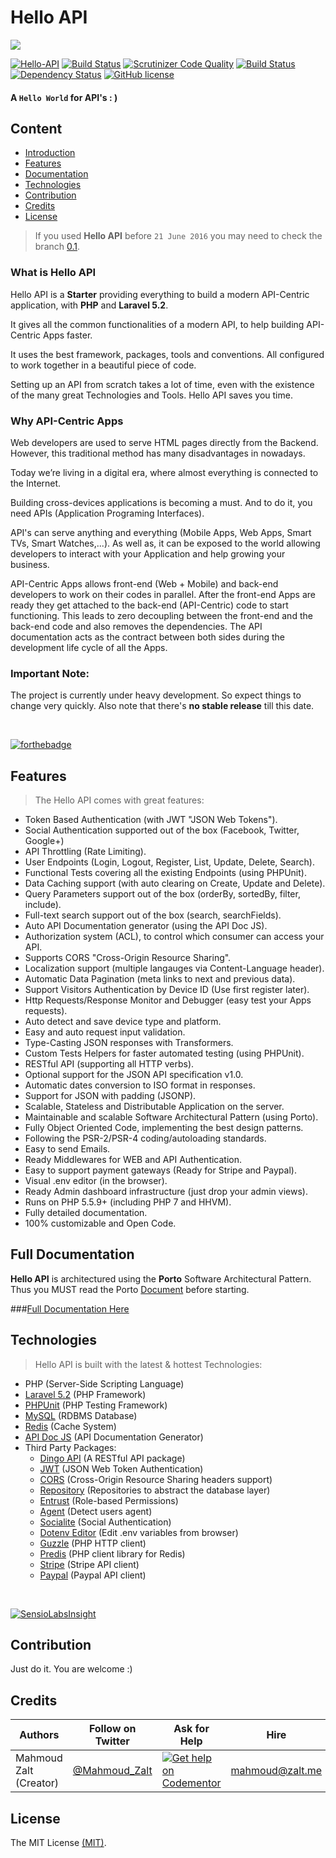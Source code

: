 # Hello API


![](http://s33.postimg.org/kd4gvx1lb/hello_api.jpg)



[![Hello-API](https://img.shields.io/badge/Status-Awesome-brightgreen.svg)](https://github.com/Mahmoudz/Hello-API)
[![Build Status](https://travis-ci.org/Mahmoudz/Hello-API.svg?branch=master)](https://travis-ci.org/Mahmoudz/Hello-API)
[![Scrutinizer Code Quality](https://scrutinizer-ci.com/g/Mahmoudz/Hello-API/badges/quality-score.png?b=master)](https://scrutinizer-ci.com/g/Mahmoudz/Hello-API/?branch=master)
[![Build Status](https://scrutinizer-ci.com/g/Mahmoudz/Hello-API/badges/build.png?b=master)](https://scrutinizer-ci.com/g/Mahmoudz/Hello-API/build-status/master)
[![Dependency Status](https://www.versioneye.com/user/projects/578988f4c3d40f0046852116/badge.svg?style=flat-square)](https://www.versioneye.com/user/projects/578988f4c3d40f0046852116)
[![GitHub license](https://img.shields.io/badge/license-MIT-blue.svg)](https://raw.githubusercontent.com/Mahmoudz/Hello-API/master/LICENSE)



#### A `Hello World` for API's : )

## Content

* [Introduction](#Introduction)
* [Features](#Features)
* [Documentation](#Documentation)
* [Technologies](#Technologies)
* [Contribution](#Contribution)
* [Credits](#Credits)
* [License](#License)

> If you used **Hello API** before `21 June 2016` you may need to check the branch [0.1](https://github.com/Mahmoudz/Hello-API/tree/release-0.1).


<a name="Introduction"></a>
### What is Hello API

Hello API is a **Starter** providing everything to build a modern API-Centric application, with **PHP** and **Laravel 5.2**.

It gives all the common functionalities of a modern API, to help building API-Centric Apps faster.

It uses the best framework, packages, tools and conventions. All configured to work together in a beautiful piece of code.

Setting up an API from scratch takes a lot of time, even with the existence of the many great Technologies and Tools. Hello API saves you time.


### Why API-Centric Apps

Web developers are used to serve HTML pages directly from the Backend. However, this traditional method has many disadvantages in nowadays.

Today we’re living in a digital era, where almost everything is connected to the Internet.

Building cross-devices applications is becoming a must. And to do it, you need APIs (Application Programing Interfaces).

API's can serve anything and everything (Mobile Apps, Web Apps, Smart TVs, Smart Watches,...).
As well as, it can be exposed to the world allowing developers to interact with your Application and help growing your business.

API-Centric Apps allows front-end (Web + Mobile) and back-end developers to work on their codes in parallel. After the front-end Apps are ready they get attached to the back-end (API-Centric) code to start functioning. This leads to zero decoupling between the front-end and the back-end code and also removes the dependencies. The API documentation acts as the contract between both sides during the development life cycle of all the Apps.


### Important Note:

The project is currently under heavy development. 
So expect things to change very quickly.
Also note that there's **no stable release** till this date.


<br>

[![forthebadge](http://forthebadge.com/images/badges/ages-12.svg)](http://www.zalt.me)




<a name="Features"></a>
## Features

>The Hello API comes with great features:

- Token Based Authentication (with JWT "JSON Web Tokens").
- Social Authentication supported out of the box (Facebook, Twitter, Google+)
- API Throttling (Rate Limiting).
- User Endpoints (Login, Logout, Register, List, Update, Delete, Search).
- Functional Tests covering all the existing Endpoints (using PHPUnit).
- Data Caching support (with auto clearing on Create, Update and Delete).
- Query Parameters support out of the box (orderBy, sortedBy, filter, include).
- Full-text search support out of the box (search, searchFields).
- Auto API Documentation generator (using the API Doc JS).
- Authorization system (ACL), to control which consumer can access your API.
- Supports CORS "Cross-Origin Resource Sharing".
- Localization support (multiple langauges via Content-Language header).
- Automatic Data Pagination (meta links to next and previous data).
- Support Visitors Authentication by Device ID (Use first register later).
- Http Requests/Response Monitor and Debugger (easy test your Apps requests).
- Auto detect and save device type and platform.
- Easy and auto request input validation.
- Type-Casting JSON responses with Transformers.
- Custom Tests Helpers for faster automated testing (using PHPUnit).
- RESTful API (supporting all HTTP verbs).
- Optional support for the JSON API specification v1.0.
- Automatic dates conversion to ISO format in responses.
- Support for JSON with padding (JSONP).
- Scalable, Stateless and Distributable Application on the server.
- Maintainable and scalable Software Architectural Pattern (using Porto).
- Fully Object Oriented Code, implementing the best design patterns.
- Following the PSR-2/PSR-4 coding/autoloading standards.
- Easy to send Emails.
- Ready Middlewares for WEB and API Authentication.
- Easy to support payment gateways (Ready for Stripe and Paypal).
- Visual .env editor (in the browser).
- Ready Admin dashboard infrastructure (just drop your admin views).
- Runs on PHP 5.5.9+ (including PHP 7 and HHVM).
- Fully detailed documentation.
- 100% customizable and Open Code.


<a name="Documentation"></a>
## Full Documentation

**Hello API** is architectured using the **Porto** Software Architectural Pattern. 
<br>
Thus you MUST read the Porto [Document](https://github.com/Mahmoudz/Porto)  before starting.

###[Full Documentation Here](https://hello-api.readme.io/docs/installation)


<a name="Technologies"></a>
## Technologies

>Hello API is built with the latest & hottest Technologies:

* PHP (Server-Side Scripting Language)
* [Laravel 5.2](http://laravel.com) (PHP Framework)
* [PHPUnit](https://phpunit.de/) (PHP Testing Framework)
* [MySQL](https://www.mysql.com/) (RDBMS Database)
* [Redis](http://redis.io/) (Cache System)
* [API Doc JS](http://apidocjs.com/) (API Documentation Generator)
* Third Party Packages:
	* [Dingo API](https://github.com/dingo/api) (A RESTful API package)
	* [JWT](https://github.com/tymondesigns/jwt-auth) (JSON Web Token Authentication)
	* [CORS](https://github.com/barryvdh/laravel-cors) (Cross-Origin Resource Sharing headers support)
	* [Repository](https://github.com/andersao/l5-repository) (Repositories to abstract the database layer)
	* [Entrust](https://github.com/Zizaco/entrust) (Role-based Permissions)
	* [Agent](https://github.com/jenssegers/agent) (Detect users agent)
	* [Socialite](https://github.com/laravel/socialite) (Social Authentication)
	* [Dotenv Editor](https://github.com/Brotzka/laravel-dotenv-editor) (Edit .env variables from browser)
	* [Guzzle](http://docs.guzzlephp.org/en/latest/) (PHP HTTP client)
	* [Predis](https://packagist.org/packages/predis/predis) (PHP client library for Redis)
	* [Stripe](https://github.com/cartalyst/stripe-laravel) (Stripe API client)
	* [Paypal](https://github.com/anouarabdsslm/laravel-paypalpayment) (Paypal API client)


<br>

[![SensioLabsInsight](https://insight.sensiolabs.com/projects/1bdf99d7-13b1-46ca-8576-c6a702f9afd7/big.png)](https://insight.sensiolabs.com/projects/1bdf99d7-13b1-46ca-8576-c6a702f9afd7)


<a name="Contribution"></a>
## Contribution
Just do it. You are welcome :)





<a name="Credits"></a>
## Credits

| Authors                | Follow on Twitter                                 | Ask for Help                                                                                                          | Hire            |
|------------------------|---------------------------------------------------|-----------------------------------------------------------------------------------------------------------------------|-----------------|
| Mahmoud Zalt (Creator) | [@Mahmoud_Zalt](https://twitter.com/Mahmoud_Zalt) | [![Get help on Codementor](https://cdn.codementor.io/badges/get_help_github.svg)](https://www.codementor.io/mahmoudz) | mahmoud@zalt.me |


<a name="License"></a>
## License

The MIT License [(MIT)](https://github.com/Mahmoudz/Hello-API/blob/master/LICENSE).








